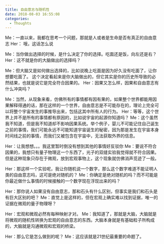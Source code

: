 ```yaml
---
title: 自由意志与随机性
date: 2018-08-03 16:55:08
categories:
  - Thoughts
---
```


Me：一直以来，我都在思考一个问题，那就是人或者是生命是否有真正的自由意志
Her： 哦，这话怎么说
<!--more-->
Me：当你做出选择的时候，是什么决定了你的选择。吃面还是饭，向左还是右？
Her：这不就是你的大脑做出的选择吗？

Me：但大脑又是如何做出选择的，比如说晚上吃面是因为好久没有吃面了，让你想要吃面了。
	这个决定看起来是你大脑做出的，但它其实是你的历史所导致的必然结果，也就是说它是完全符合因果的。
Her：因果又怎么样，因果和自由意志有什么冲突吗？

Me：当然，从现象来看，仿佛所有的事情都有因有果的，如果整个世界都能用因果解释得通的话，那在这样的一个世界，自由意志是不可能存在的，理论上完全可以将整个宇宙发生的事推导出来，包括这其中所有人的行为。
Her：等等，这个世界上并不是所有的事情都有原因的，比如说宇宙的起源你知道吗？
Me：这个虽然我不知道，但是我不知道却不影响因果系统。举个例子，婴儿不可能记住自己诞生之前的事情，我们可能永远不可能知道宇宙诞生的秘密，因为那是发生在宇宙本身时间线之前的事情，而我们又被包含在宇宙中，无法获取外界的信息。

Her：让我想想。。。我这里暂时倒没有想到其他的事情好反驳你
Me：要说不符合因果的，我想只有量子物理这一个东西了，光子的双缝实验我觉得就不符合因果。但是这种现象只存在于微观，放到宏观事物上，这个现象就仿佛消声觅迹了一般。

Her：那这样一个实验呢，我让你随机说一个数字，那么这个数字难道不能证明人类的自由意志吗，这可是绝对随机的？
Me：你确定是绝对随机的吗？而不可能是你最近做什么事情的时候接触的一个数字现在浮现出来的吗？

Her：那你说人如果没有自由意志，那和石头有什么区别，但事实是我们和石头是有巨大区别的吧？
Me：直觉上是这样的，但在宏观上确实难以找到证据，唯一的证据在微观的量子物理呀？

Her：宏观和微观必然有每种映射才对。
Me：我知道了，那就是大脑，大脑就是将微观的随机性转换为宏观的自由意志的东西。大脑本身就是有基础粒子所构成的，大脑就是沟通微观和宏观的桥梁。

Her：那么它是怎么做到的呢？
Me：这应该就是21世纪最重要的命题了。